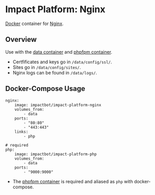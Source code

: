 # Impact Platform: Nginx
[Docker](https://www.docker.com/) container for [Nginx](https://www.nginx.com/resources/wiki/).

## Overview
Use with the [data container](https://github.com/b-lab-org/impact-platform-data) and [phpfpm container](https://github.com/b-lab-org/impact-platform-phpfpm).

* Certfificates and keys go in `/data/config/ssl/`.
* Sites go in `/data/config/sites/`.
* Nginx logs can be found in `/data/logs/`.

## Docker-Compose Usage
```
nginx:
    image: impactbot/impact-platform-nginx
    volumes_from:
        - data
    ports:
        - "80:80"
        - "443:443"
    links:
        - php

# required
php:
    image: impactbot/impact-platform-php
    volumes_from:
        - data
    ports:
        - "9000:9000"
```

* The [phpfpm container](https://github.com/b-lab-org/impact-platform-phpfpm) is required and aliased as `php` with docker-compose.
